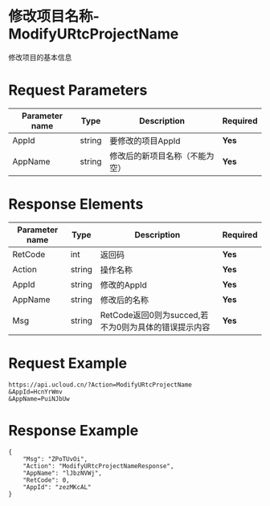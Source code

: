# 修改项目名称-ModifyURtcProjectName

修改项目的基本信息

# Request Parameters
|Parameter name|Type|Description|Required|
|---|---|---|---|
|AppId|string|要修改的项目AppId|**Yes**|
|AppName|string|修改后的新项目名称（不能为空）|**Yes**|

# Response Elements
|Parameter name|Type|Description|Required|
|---|---|---|---|
|RetCode|int|返回码|**Yes**|
|Action|string|操作名称|**Yes**|
|AppId|string|修改的AppId|**Yes**|
|AppName|string|修改后的名称|**Yes**|
|Msg|string|RetCode返回0则为succed,若不为0则为具体的错误提示内容|**Yes**|

# Request Example
```
https://api.ucloud.cn/?Action=ModifyURtcProjectName
&AppId=HcnYrWmv
&AppName=PuiNJbUw
```

# Response Example
```
{
    "Msg": "ZPoTUvOi", 
    "Action": "ModifyURtcProjectNameResponse", 
    "AppName": "lJbzNVWj", 
    "RetCode": 0, 
    "AppId": "zezMKcAL"
}
```

